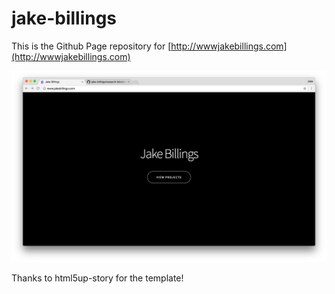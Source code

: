# jake-billings
This is the Github Page repository for [http://wwwjakebillings.com](http://wwwjakebillings.com)

![screenshot.png](imgs/screenshot.png)

Thanks to html5up-story for the template!